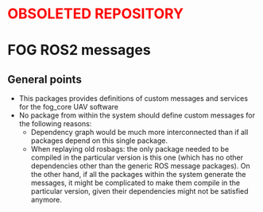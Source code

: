 # <span style="color:red">OBSOLETED REPOSITORY</span>
# FOG ROS2 messages

## General points

* This packages provides definitions of custom messages and services for the fog_core UAV software
* No package from within the system should define custom messages for the following reasons:
  * Dependency graph would be much more interconnected than if all packages depend on this single package.
  * When replaying old rosbags: the only package needed to be compiled in the particular version is this one (which has no other dependencies other than the generic ROS message packages). On the other hand, if all the packages within the system generate the messages, it might be complicated to make them compile in the particular version, given their dependencies might not be satisfied anymore.
